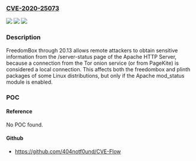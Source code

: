 ### [CVE-2020-25073](https://cve.mitre.org/cgi-bin/cvename.cgi?name=CVE-2020-25073)
![](https://img.shields.io/static/v1?label=Product&message=n%2Fa&color=blue)
![](https://img.shields.io/static/v1?label=Version&message=n%2Fa&color=blue)
![](https://img.shields.io/static/v1?label=Vulnerability&message=n%2Fa&color=brighgreen)

### Description

FreedomBox through 20.13 allows remote attackers to obtain sensitive information from the /server-status page of the Apache HTTP Server, because a connection from the Tor onion service (or from PageKite) is considered a local connection. This affects both the freedombox and plinth packages of some Linux distributions, but only if the Apache mod_status module is enabled.

### POC

#### Reference
No POC found.

#### Github
- https://github.com/404notf0und/CVE-Flow

